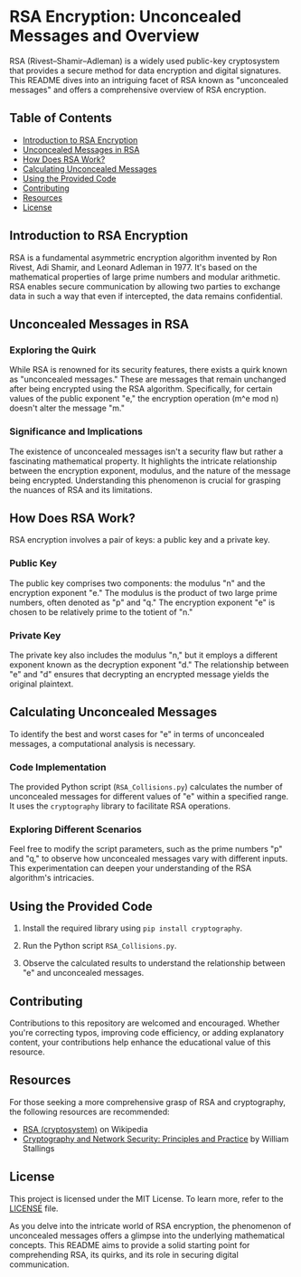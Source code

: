 # RSA Encryption: Unconcealed Messages and Overview

RSA (Rivest–Shamir–Adleman) is a widely used public-key cryptosystem that provides a secure method for data encryption and digital signatures. This README dives into an intriguing facet of RSA known as "unconcealed messages" and offers a comprehensive overview of RSA encryption.

## Table of Contents
- [Introduction to RSA Encryption](#introduction-to-rsa-encryption)
- [Unconcealed Messages in RSA](#unconcealed-messages-in-rsa)
- [How Does RSA Work?](#how-does-rsa-work)
- [Calculating Unconcealed Messages](#calculating-unconcealed-messages)
- [Using the Provided Code](#using-the-provided-code)
- [Contributing](#contributing)
- [Resources](#resources)
- [License](#license)

## Introduction to RSA Encryption

RSA is a fundamental asymmetric encryption algorithm invented by Ron Rivest, Adi Shamir, and Leonard Adleman in 1977. It's based on the mathematical properties of large prime numbers and modular arithmetic. RSA enables secure communication by allowing two parties to exchange data in such a way that even if intercepted, the data remains confidential.

## Unconcealed Messages in RSA

### Exploring the Quirk

While RSA is renowned for its security features, there exists a quirk known as "unconcealed messages." These are messages that remain unchanged after being encrypted using the RSA algorithm. Specifically, for certain values of the public exponent "e," the encryption operation (m^e mod n) doesn't alter the message "m."

### Significance and Implications

The existence of unconcealed messages isn't a security flaw but rather a fascinating mathematical property. It highlights the intricate relationship between the encryption exponent, modulus, and the nature of the message being encrypted. Understanding this phenomenon is crucial for grasping the nuances of RSA and its limitations.

## How Does RSA Work?

RSA encryption involves a pair of keys: a public key and a private key.

### Public Key
The public key comprises two components: the modulus "n" and the encryption exponent "e." The modulus is the product of two large prime numbers, often denoted as "p" and "q." The encryption exponent "e" is chosen to be relatively prime to the totient of "n."

### Private Key
The private key also includes the modulus "n," but it employs a different exponent known as the decryption exponent "d." The relationship between "e" and "d" ensures that decrypting an encrypted message yields the original plaintext.

## Calculating Unconcealed Messages

To identify the best and worst cases for "e" in terms of unconcealed messages, a computational analysis is necessary.

### Code Implementation

The provided Python script (`RSA_Collisions.py`) calculates the number of unconcealed messages for different values of "e" within a specified range. It uses the `cryptography` library to facilitate RSA operations.

### Exploring Different Scenarios

Feel free to modify the script parameters, such as the prime numbers "p" and "q," to observe how unconcealed messages vary with different inputs. This experimentation can deepen your understanding of the RSA algorithm's intricacies.

## Using the Provided Code

1. Install the required library using `pip install cryptography`.

2. Run the Python script `RSA_Collisions.py`.

3. Observe the calculated results to understand the relationship between "e" and unconcealed messages.

## Contributing

Contributions to this repository are welcomed and encouraged. Whether you're correcting typos, improving code efficiency, or adding explanatory content, your contributions help enhance the educational value of this resource.

## Resources

For those seeking a more comprehensive grasp of RSA and cryptography, the following resources are recommended:

- [RSA (cryptosystem)](https://en.wikipedia.org/wiki/RSA_%28cryptosystem%29) on Wikipedia
- [Cryptography and Network Security: Principles and Practice](https://www.amazon.com/Cryptography-Network-Security-Principles-Practice/dp/0134444280) by William Stallings

## License

This project is licensed under the MIT License. To learn more, refer to the [LICENSE](LICENSE) file.

As you delve into the intricate world of RSA encryption, the phenomenon of unconcealed messages offers a glimpse into the underlying mathematical concepts. This README aims to provide a solid starting point for comprehending RSA, its quirks, and its role in securing digital communication.

